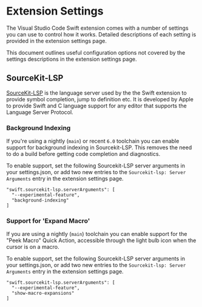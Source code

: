 # Extension Settings

The Visual Studio Code Swift extension comes with a number of settings you can use to control how it works. Detailed descriptions of each setting is provided in the extension settings page.

This document outlines useful configuration options not covered by the settings descriptions in the extension settings page.

## SourceKit-LSP

[SourceKit-LSP](https://github.com/apple/sourcekit-lsp) is the language server used by the the Swift extension to provide symbol completion, jump to definition etc. It is developed by Apple to provide Swift and C language support for any editor that supports the Language Server Protocol.

### Background Indexing

If you're using a nightly (`main`) or recent `6.0` toolchain you can enable support for background indexing in Sourcekit-LSP. This removes the need to do a build before getting code completion and diagnostics.

To enable support, set the following Sourcekit-LSP server arguments in your settings.json, or add two new entries to the `Sourcekit-lsp: Server Arguments` entry in the extension settings page.

```
"swift.sourcekit-lsp.serverArguments": [
  "--experimental-feature",
  "background-indexing"
]
```

### Support for 'Expand Macro'

If you are using a nightly (`main`) toolchain you can enable support for the "Peek Macro" Quick Action, accessible through the light bulb icon when the cursor is on a macro.

To enable support, set the following Sourcekit-LSP server arguments in your settings.json, or add two new entries to the `Sourcekit-lsp: Server Arguments` entry in the extension settings page.

```
"swift.sourcekit-lsp.serverArguments": [
  "--experimental-feature",
  "show-macro-expansions"
]
```
